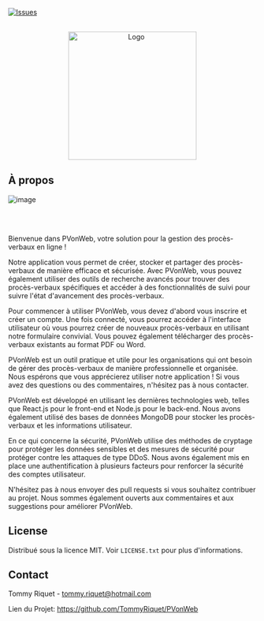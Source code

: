 [![Issues][issues-shield]][issues-url]

<!-- PROJECT LOGO -->
<br />
<div align="center">
  <a href="https://github.com/othneildrew/Best-README-Template">
    <img src="https://user-images.githubusercontent.com/71312500/212544553-f4b7cdc3-3711-4c37-b889-439dda738b78.png" alt="Logo" width="260" height="260">
  </a>
</div>

<!-- À PROPOS -->
## À propos

![image](https://user-images.githubusercontent.com/71312500/212544009-3a3530c2-0aa4-46c5-a157-07b7b49478d2.png)

<br />
<br />

Bienvenue dans PVonWeb, votre solution pour la gestion des procès-verbaux en ligne !

Notre application vous permet de créer, stocker et partager des procès-verbaux de manière efficace et sécurisée. Avec PVonWeb, vous pouvez également utiliser des outils de recherche avancés pour trouver des procès-verbaux spécifiques et accéder à des fonctionnalités de suivi pour suivre l'état d'avancement des procès-verbaux.

Pour commencer à utiliser PVonWeb, vous devez d'abord vous inscrire et créer un compte. Une fois connecté, vous pourrez accéder à l'interface utilisateur où vous pourrez créer de nouveaux procès-verbaux en utilisant notre formulaire convivial. Vous pouvez également télécharger des procès-verbaux existants au format PDF ou Word.

PVonWeb est un outil pratique et utile pour les organisations qui ont besoin de gérer des procès-verbaux de manière professionnelle et organisée. Nous espérons que vous apprécierez utiliser notre application ! Si vous avez des questions ou des commentaires, n'hésitez pas à nous contacter.

PVonWeb est développé en utilisant les dernières technologies web, telles que React.js pour le front-end et Node.js pour le back-end. Nous avons également utilisé des bases de données MongoDB pour stocker les procès-verbaux et les informations utilisateur.

En ce qui concerne la sécurité, PVonWeb utilise des méthodes de cryptage pour protéger les données sensibles et des mesures de sécurité pour protéger contre les attaques de type DDoS. Nous avons également mis en place une authentification à plusieurs facteurs pour renforcer la sécurité des comptes utilisateur.

N'hésitez pas à nous envoyer des pull requests si vous souhaitez contribuer au projet. Nous sommes également ouverts aux commentaires et aux suggestions pour améliorer PVonWeb.

<!-- LICENSE -->
## License

Distribué sous la licence MIT. Voir `LICENSE.txt` pour plus d'informations.

## Contact

Tommy Riquet - tommy.riquet@hotmail.com

Lien du Projet: https://github.com/TommyRiquet/PVonWeb

<!-- VARIABLES -->
[issues-shield]: https://img.shields.io/github/issues/TommyRiquet/PVonWeb.svg?style=for-the-badge
[issues-url]: https://github.com/TommyRiquet/PVonWeb/issues
